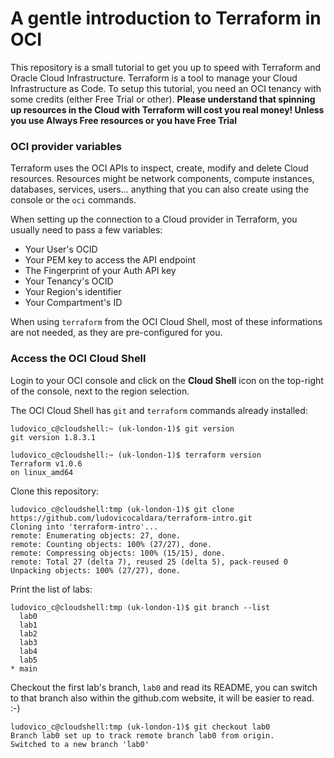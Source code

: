 # A gentle introduction to Terraform in OCI

This repository is a small tutorial to get you up to speed with Terraform and Oracle Cloud Infrastructure.
Terraform is a tool to manage your Cloud Infrastructure as Code.
To setup this tutorial, you need an OCI tenancy with some credits (either Free Trial or other).
__Please understand that spinning up resources in the Cloud with Terraform will cost you real money! Unless you use Always Free resources or you have Free Trial__

### OCI provider variables
Terraform uses the OCI APIs to inspect, create, modify and delete Cloud resources. Resources might be network components, compute instances, databases, services, users... anything that you can also create using the console or the `oci` commands.

When setting up the connection to a Cloud provider in Terraform, you usually need to pass a few variables:
* Your User's OCID
* Your PEM key to access the API endpoint
* The Fingerprint of your Auth API key
* Your Tenancy's OCID
* Your Region's identifier
* Your Compartment's ID

When using `terraform` from the OCI Cloud Shell, most of these informations are not needed, as they are pre-configured for you.

### Access the OCI Cloud Shell
Login to your OCI console and click on the __Cloud Shell__ icon  on the top-right of the console, next to the region selection.

The OCI Cloud Shell has `git` and `terraform` commands already installed:
```
ludovico_c@cloudshell:~ (uk-london-1)$ git version
git version 1.8.3.1
```
```
ludovico_c@cloudshell:~ (uk-london-1)$ terraform version
Terraform v1.0.6
on linux_amd64
```

Clone this repository:

```
ludovico_c@cloudshell:tmp (uk-london-1)$ git clone https://github.com/ludovicocaldara/terraform-intro.git
Cloning into 'terraform-intro'...
remote: Enumerating objects: 27, done.
remote: Counting objects: 100% (27/27), done.
remote: Compressing objects: 100% (15/15), done.
remote: Total 27 (delta 7), reused 25 (delta 5), pack-reused 0
Unpacking objects: 100% (27/27), done.
```

Print the list of labs:
```
ludovico_c@cloudshell:tmp (uk-london-1)$ git branch --list  
  lab0
  lab1
  lab2
  lab3
  lab4
  lab5
* main
```

Checkout the first lab's branch, `lab0` and read its README, you can switch to that branch also within the github.com website, it will be easier to read. :-)
```
ludovico_c@cloudshell:tmp (uk-london-1)$ git checkout lab0  
Branch lab0 set up to track remote branch lab0 from origin.
Switched to a new branch 'lab0'
```
